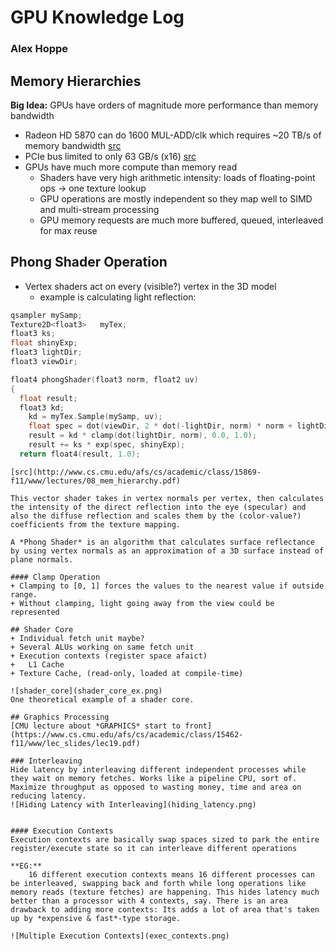 # GPU Knowledge Log
### Alex Hoppe

## Memory Hierarchies

**Big Idea:** GPUs have orders of magnitude more performance than memory bandwidth
+ Radeon HD 5870 can do 1600 MUL-ADD/clk which requires ~20 TB/s of memory bandwidth [src](http://www.cs.cmu.edu/afs/cs/academic/class/15869-f11/www/lectures/08_mem_hierarchy.pdf)
+ PCIe bus limited to only 63 GB/s (x16) [src](https://en.wikipedia.org/wiki/PCI_Express)
+ GPUs have much more compute than memory read
	- Shaders have very high arithmetic intensity: loads of floating-point ops -> one texture lookup
	- GPU operations are mostly independent so they map well to SIMD and multi-stream processing
	- GPU memory requests are much more buffered, queued, interleaved for max reuse


## Phong Shader Operation
+ Vertex shaders act on every (visible?) vertex in the 3D model
	- example is calculating light reflection:

``` Cpp
qsampler mySamp;
Texture2D<float3>	myTex;
float3 ks;
float shinyExp;
float3 lightDir;
float3 viewDir;

float4 phongShader(float3 norm, float2 uv)
{
  float result;
  float3 kd;
	kd = myTex.Sample(mySamp, uv);
 	float spec = dot(viewDir, 2 * dot(-­lightDir, norm) * norm + lightDir);
 	result = kd * clamp(dot(lightDir, norm), 0.0, 1.0);
 	result += ks * exp(spec, shinyExp);    
  return float4(result, 1.0);            
```
```
[src](http://www.cs.cmu.edu/afs/cs/academic/class/15869-f11/www/lectures/08_mem_hierarchy.pdf)

This vector shader takes in vertex normals per vertex, then calculates the intensity of the direct reflection into the eye (specular) and also the diffuse reflection and scales them by the (color-value?) coefficients from the texture mapping.

A *Phong Shader* is an algorithm that calculates surface reflectance by using vertex normals as an approximation of a 3D surface instead of plane normals.

#### Clamp Operation
+ Clamping to [0, 1] forces the values to the nearest value if outside range.
+ Without clamping, light going away from the view could be represented

## Shader Core
+ Individual fetch unit maybe?
+ Several ALUs working on same fetch unit
+ Execution contexts (register space afaict)
+	L1 Cache
+ Texture Cache, (read-only, loaded at compile-time)

![shader_core](shader_core_ex.png)
One theoretical example of a shader core.

## Graphics Processing
[CMU lecture about *GRAPHICS* start to front](https://www.cs.cmu.edu/afs/cs/academic/class/15462-f11/www/lec_slides/lec19.pdf)

### Interleaving
Hide latency by interleaving different independent processes while they wait on memory fetches. Works like a pipeline CPU, sort of. Maximize throughput as opposed to wasting money, time and area on reducing latency.
![Hiding Latency with Interleaving](hiding_latency.png)


#### Execution Contexts
Execution contexts are basically swap spaces sized to park the entire register/execute state so it can interleave different operations

**EG:**
	16 different execution contexts means 16 different processes can be interleaved, swapping back and forth while long operations like memory reads (texture fetches) are happening. This hides latency much better than a processor with 4 contexts, say. There is an area drawback to adding more contexts: Its adds a lot of area that's taken up by *expensive & fast*-type storage.

![Multiple Execution Contexts](exec_contexts.png)
